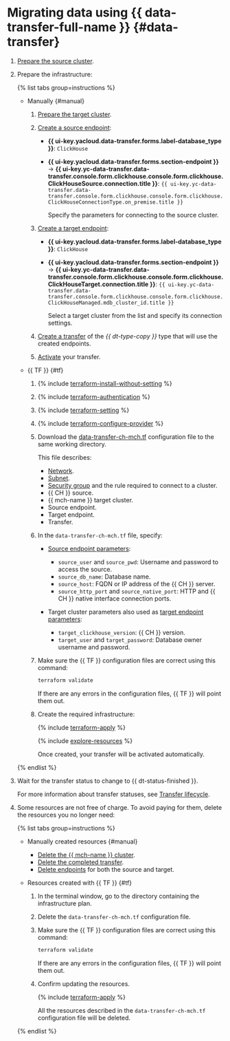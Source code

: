 # Migrating data using {{ data-transfer-full-name }} {#data-transfer}

1. [Prepare the source cluster](../../../data-transfer/operations/prepare.md#source-ch).
1. Prepare the infrastructure:

   {% list tabs group=instructions %}

   - Manually {#manual}

      1. [Prepare the target cluster](../../../data-transfer/operations/prepare.md#target-ch).

      1. [Create a source endpoint](../../../data-transfer/operations/endpoint/index.md#create):

         * **{{ ui-key.yacloud.data-transfer.forms.label-database_type }}**: `ClickHouse`
         * **{{ ui-key.yacloud.data-transfer.forms.section-endpoint }}** → **{{ ui-key.yc-data-transfer.data-transfer.console.form.clickhouse.console.form.clickhouse.ClickHouseSource.connection.title }}**: `{{ ui-key.yc-data-transfer.data-transfer.console.form.clickhouse.console.form.clickhouse.ClickHouseConnectionType.on_premise.title }}`

            Specify the parameters for connecting to the source cluster.

      1. [Create a target endpoint](../../../data-transfer/operations/endpoint/index.md#create):

         * **{{ ui-key.yacloud.data-transfer.forms.label-database_type }}**: `ClickHouse`
         * **{{ ui-key.yacloud.data-transfer.forms.section-endpoint }}** → **{{ ui-key.yc-data-transfer.data-transfer.console.form.clickhouse.console.form.clickhouse.ClickHouseTarget.connection.title }}**: `{{ ui-key.yc-data-transfer.data-transfer.console.form.clickhouse.console.form.clickhouse.ClickHouseManaged.mdb_cluster_id.title }}`

            Select a target cluster from the list and specify its connection settings.

      1. [Create a transfer](../../../data-transfer/operations/transfer.md#create) of the _{{ dt-type-copy }}_ type that will use the created endpoints.
      1. [Activate](../../../data-transfer/operations/transfer.md#activate) your transfer.

   - {{ TF }} {#tf}

      1. {% include [terraform-install-without-setting](../../../_includes/mdb/terraform/install-without-setting.md) %}
      1. {% include [terraform-authentication](../../../_includes/mdb/terraform/authentication.md) %}
      1. {% include [terraform-setting](../../../_includes/mdb/terraform/setting.md) %}
      1. {% include [terraform-configure-provider](../../../_includes/mdb/terraform/configure-provider.md) %}

      1. Download the [data-transfer-ch-mch.tf](https://github.com/yandex-cloud-examples/yc-data-transfer-from-on-premise-clickhouse-to-cloud/blob/main/data-transfer-ch-mch.tf) configuration file to the same working directory.

         This file describes:

         * [Network](../../../vpc/concepts/network.md#network).
         * [Subnet](../../../vpc/concepts/network.md#subnet).
         * [Security group](../../../vpc/concepts/security-groups.md) and the rule required to connect to a cluster.
         * {{ CH }} source.
         * {{ mch-name }} target cluster.
         * Source endpoint.
         * Target endpoint.
         * Transfer.

      1. In the `data-transfer-ch-mch.tf` file, specify:

         * [Source endpoint parameters](../../../data-transfer/operations/endpoint/source/clickhouse.md#on-premise):
            * `source_user` and `source_pwd`: Username and password to access the source.
            * `source_db_name`: Database name.
            * `source_host`: FQDN or IP address of the {{ CH }} server.
            * `source_http_port` and `source_native_port`: HTTP and {{ CH }} native interface connection ports.

         * Target cluster parameters also used as [target endpoint parameters](../../../data-transfer/operations/endpoint/target/clickhouse.md#managed-service):

            * `target_clickhouse_version`: {{ CH }} version.
            * `target_user` and `target_password`: Database owner username and password.

      1. Make sure the {{ TF }} configuration files are correct using this command:

         ```bash
         terraform validate
         ```

         If there are any errors in the configuration files, {{ TF }} will point them out.

      1. Create the required infrastructure:

         {% include [terraform-apply](../../../_includes/mdb/terraform/apply.md) %}

         {% include [explore-resources](../../../_includes/mdb/terraform/explore-resources.md) %}

         Once created, your transfer will be activated automatically.

   {% endlist %}

1. Wait for the transfer status to change to {{ dt-status-finished }}.

   For more information about transfer statuses, see [Transfer lifecycle](../../../data-transfer/concepts/transfer-lifecycle.md#statuses).

1. Some resources are not free of charge. To avoid paying for them, delete the resources you no longer need:

   {% list tabs group=instructions %}

   - Manually created resources {#manual}

      * [Delete the {{ mch-name }} cluster](../../../managed-clickhouse/operations/cluster-delete.md).
      * [Delete the completed transfer](../../../data-transfer/operations/transfer.md#delete).
      * [Delete endpoints](../../../data-transfer/operations/endpoint/index.md#delete) for both the source and target.

   - Resources created with {{ TF }} {#tf}

      1. In the terminal window, go to the directory containing the infrastructure plan.
      1. Delete the `data-transfer-ch-mch.tf` configuration file.
      1. Make sure the {{ TF }} configuration files are correct using this command:

         ```bash
         terraform validate
         ```

         If there are any errors in the configuration files, {{ TF }} will point them out.

      1. Confirm updating the resources.

         {% include [terraform-apply](../../../_includes/mdb/terraform/apply.md) %}

         All the resources described in the `data-transfer-ch-mch.tf` configuration file will be deleted.

   {% endlist %}

